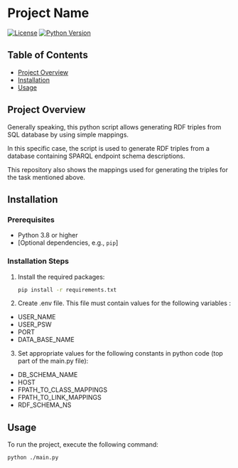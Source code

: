 # Project Name

[![License](https://img.shields.io/badge/license-MIT-green.svg)](LICENSE)
[![Python Version](https://img.shields.io/badge/python-3.8%2B-blue)](https://www.python.org/downloads/)

## Table of Contents

- [Project Overview](#project-overview)
- [Installation](#installation)
- [Usage](#usage)


## Project Overview

Generally speaking, this python script allows generating RDF triples from SQL database by using simple mappings. 

In this specific case, the script is used to generate RDF triples from a database containing SPARQL endpoint schema descriptions.

This repository also shows the mappings used for generating the triples for the task mentioned above.

## Installation

### Prerequisites

- Python 3.8 or higher
- [Optional dependencies, e.g., `pip`]

### Installation Steps

1. Install the required packages:

    ```bash
    pip install -r requirements.txt
    ```
2. Create .env file. This file must contain values for the following variables : 
- USER_NAME
- USER_PSW
- PORT
- DATA_BASE_NAME

3. Set appropriate values for the following constants in python code (top part of the main.py file):
- DB_SCHEMA_NAME
- HOST
- FPATH_TO_CLASS_MAPPINGS
- FPATH_TO_LINK_MAPPINGS
- RDF_SCHEMA_NS

## Usage

To run the project, execute the following command:

```bash
python ./main.py
